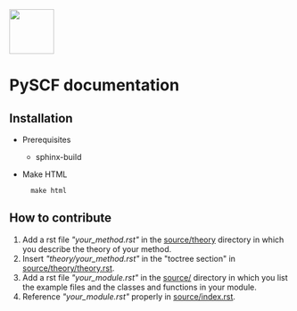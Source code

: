 <div align="left">
  <img src="https://github.com/pyscf/pyscf-doc/blob/master/logo/pyscf-logo.png" height="80px"/>
</div>

PySCF documentation
===================


Installation
------------

* Prerequisites
    - sphinx-build

* Make HTML

        make html


How to contribute
-----------------

1.  Add a rst file *\"your\_method.rst\"* in the [source/theory](source/theory/) directory in which you describe the theory of your method.
2.  Insert *\"theory/your\_method.rst\"* in the \"toctree section\" in [source/theory/theory.rst](source/theory/theory.rst).
3.  Add a rst file *\"your\_module.rst\"* in the [source/](source/) directory in which you list the example files and the classes and functions in your module.
4.  Reference *\"your\_module.rst\"* properly in [source/index.rst](source/index.rst).
